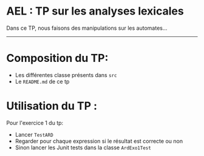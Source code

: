 AEL : TP sur les analyses lexicales
===================

Dans ce TP, nous faisons des manipulations sur les automates...

----------

# Composition du TP:

- Les différentes classe présents dans `src`
- Le `README.md` de ce tp

# Utilisation du TP :

Pour l'exercice 1 du tp:

- Lancer `TestARD`
- Regarder pour chaque expression si le résultat est correcte ou non
- Sinon lancer les Junit tests dans la classe `ArdExo1Test`



